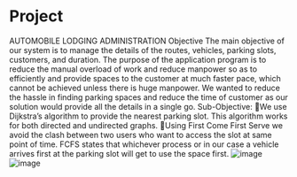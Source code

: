 # Project
AUTOMOBILE LODGING ADMINISTRATION Objective The main objective of our system is to manage the details of the routes, vehicles, parking slots, customers, and duration. The purpose of the application program is to reduce the manual overload of work and reduce manpower so as to efficiently and provide spaces to the customer at much faster pace, which cannot be achieved unless there is huge manpower. We wanted to reduce the hassle in finding parking spaces and reduce the time of customer as our solution would provide all the details in a single go. Sub-Objective: We use Dijkstra’s algorithm to provide the nearest parking slot. This algorithm works for both directed and undirected graphs. Using First Come First Serve we avoid the clash between two users who want to access the slot at same point of time. FCFS states that whichever process or in our case a vehicle arrives first at the parking slot will get to use the space first.
![image](https://user-images.githubusercontent.com/58855711/182323245-a45a8e2b-6414-4bef-8d1d-5ffe5ec9e31f.png)
![image](https://user-images.githubusercontent.com/58855711/182323465-af0efac4-245b-4eb8-b5ef-cc74d4307ad5.png)

